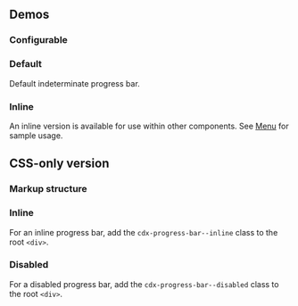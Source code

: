 <script setup>
import CdxDocsConfigurableGeneric from '@/../src/components/configurable-generic/ConfigurableGeneric.vue';
import { CdxProgressBar } from '@wikimedia/codex';

const controlsConfig = [
	{
		name: 'inline',
		type: 'boolean'
	},
	{
		name: 'disabled',
		type: 'boolean'
	}
];
</script>

## Demos

### Configurable

<cdx-demo-wrapper :controls-config="controlsConfig" :show-generated-code="true">
<template v-slot:demo="{ propValues }">
<cdx-docs-configurable-generic v-bind="propValues" />
</template>
</cdx-demo-wrapper>

### Default

Default indeterminate progress bar.

<cdx-demo-wrapper>
<template v-slot:demo>
<cdx-progress-bar />
</template>

<template v-slot:code>

```vue-html
<cdx-progress-bar />
```

</template>
</cdx-demo-wrapper>

### Inline

An inline version is available for use within other components. See [Menu](./menu#pending-state) for
sample usage.

<cdx-demo-wrapper>
<template v-slot:demo>
<cdx-progress-bar :inline="true" />
</template>

<template v-slot:code>

```vue-html
<cdx-progress-bar :inline="true" />
```

</template>
</cdx-demo-wrapper>

## CSS-only version

### Markup structure

<cdx-demo-wrapper>
<template v-slot:demo>
	<!-- Wrapper div with ARIA attributes -->
	<div class="cdx-progress-bar" role="progressbar" aria-valuemin="0" aria-valuemax="100">
		<!-- Empty inner div -->
		<div class="cdx-progress-bar__bar" />
	</div>
</template>

<template v-slot:code>

```html
<!-- Wrapper div with ARIA attributes -->
<div class="cdx-progress-bar" role="progressbar" aria-valuemin="0" aria-valuemax="100">
	<!-- Empty inner div -->
	<div class="cdx-progress-bar__bar" />
</div>
```

</template>
</cdx-demo-wrapper>

### Inline

For an inline progress bar, add the `cdx-progress-bar--inline` class to the root `<div>`.

<cdx-demo-wrapper>
<template v-slot:demo>
	<div class="cdx-progress-bar cdx-progress-bar--inline" role="progressbar" aria-valuemin="0" aria-valuemax="100">
		<div class="cdx-progress-bar__bar" />
	</div>
</template>

<template v-slot:code>

```html
<div class="cdx-progress-bar cdx-progress-bar--inline" role="progressbar" aria-valuemin="0" aria-valuemax="100">
	<div class="cdx-progress-bar__bar" />
</div>
```

</template>
</cdx-demo-wrapper>

### Disabled

For a disabled progress bar, add the `cdx-progress-bar--disabled` class to the root `<div>`.

<cdx-demo-wrapper>
<template v-slot:demo>
	<div class="cdx-progress-bar cdx-progress-bar--disabled" role="progressbar" aria-valuemin="0" aria-valuemax="100">
		<div class="cdx-progress-bar__bar" />
	</div>
</template>

<template v-slot:code>

```html
<div class="cdx-progress-bar cdx-progress-bar--disabled" role="progressbar" aria-valuemin="0" aria-valuemax="100">
	<div class="cdx-progress-bar__bar" />
</div>
```

</template>
</cdx-demo-wrapper>

<cdx-demo-wrapper>
<template v-slot:demo>
	<div class="cdx-progress-bar cdx-progress-bar--inline cdx-progress-bar--disabled" role="progressbar" aria-valuemin="0" aria-valuemax="100">
		<div class="cdx-progress-bar__bar" />
	</div>
</template>

<template v-slot:code>

```html
<div class="cdx-progress-bar cdx-progress-bar--inline cdx-progress-bar--disabled" role="progressbar" aria-valuemin="0" aria-valuemax="100">
	<div class="cdx-progress-bar__bar" />
</div>
```

</template>
</cdx-demo-wrapper>